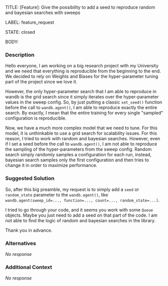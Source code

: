 TITLE:
[Feature]: Give the possibility to add a seed to reproduce random and bayesian searches with sweeps

LABEL:
feature_request

STATE:
closed

BODY:
### Description

Hello everyone,
I am working on a big research project with my University and we need that everything is reproducible from the beginning to the end. We decided to rely on Weights and Biases for the hyper-parameter tuning part of the project since we love it.

However, the only hyper-parameter search that I am able to reproduce in wandb is the grid search since it simply iterates over the hyper-parameter values in the sweep config. So, by just putting a classic `set_seed()` function before the call to `wandb.agent()`, I am able to reproduce exactly the entire search. By exactly, I mean that the entire training for every single "sampled" configuration is reproducible.

Now, we have a much more complex model that we need to tune. For this model, it is unthinkable to use a grid search for scalability issues. For this reason, I tried to work with random and bayesian searches. However, even if I set a seed before the call to `wandb.agent()`, I am not able to reproduce the sampling of the hyper-parameters from the sweep config. Random search simply randomly samples a configuration for each run, instead, bayesian search samples only the first configuration and then tries to change it in order to maximize performance. 


### Suggested Solution

So, after this big preamble, my request is to simply add a `seed` or `random_state` parameter to the `wandb.agent()`, like `wandb.agent(sweep_id=..., function=..., count=..., random_state=...)`.

I tried to go through your code, and it seems you work with some `Queue` objects. Maybe you just need to add a seed on that part of the code. I am not able to find the logic of random and bayesian searches in the library.

Thank you in advance.

### Alternatives

_No response_

### Additional Context

_No response_

